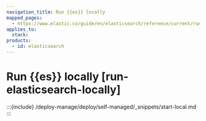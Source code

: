 ```yaml
---
navigation_title: Run {{es}} locally
mapped_pages:
  - https://www.elastic.co/guide/en/elasticsearch/reference/current/run-elasticsearch-locally.html
applies_to:
  stack:
products:
  - id: elasticsearch
---
```


# Run {{es}} locally [run-elasticsearch-locally]

:::{include} /deploy-manage/deploy/self-managed/_snippets/start-local.md
:::
